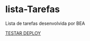 # lista-Tarefas

Lista de tarefas desenvolvida por BEA 

<a href="https://beadamazio.github.io/lista-Tarefas/" target="_blank">TESTAR DEPLOY</a> 
